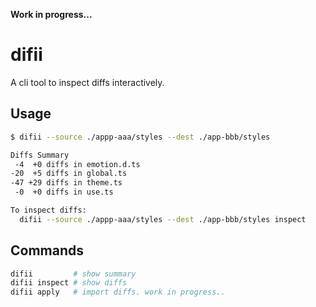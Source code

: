 **Work in progress...**
# difii
A cli tool to inspect diffs interactively.  

## Usage
```bash
$ difii --source ./appp-aaa/styles --dest ./app-bbb/styles

Diffs Summary
 -4  +0 diffs in emotion.d.ts
-20  +5 diffs in global.ts
-47 +29 diffs in theme.ts
 -0  +0 diffs in use.ts

To inspect diffs:
  difii --source ./appp-aaa/styles --dest ./app-bbb/styles inspect
```

## Commands
```bash
difii         # show summary
difii inspect # show diffs 
difii apply   # import diffs. work in progress..
```
